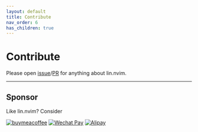 ```yaml
---
layout: default
title: Contribute
nav_order: 6
has_children: true
---
```


# Contribute

Please open [issue](https://github.com/linrongbin16/lin.nvim/issues/new)/[PR](https://github.com/linrongbin16/lin.nvim/pulls) for anything about lin.nvim.

---

## Sponsor

Like lin.nvim? Consider

[![buymeacoffee](https://img.shields.io/badge/-Buy%20Me%20a%20Coffee-ff5f5f?logo=ko-fi&logoColor=white)](https://www.buymeacoffee.com/linrongbin16)
[![Wechat Pay](https://img.shields.io/badge/-Tip%20Me%20on%20WeChat-brightgreen?logo=wechat&logoColor=white)](/lin.nvim.dev/sponsor)
[![Alipay](https://img.shields.io/badge/-Tip%20Me%20on%20Alipay-blue?logo=alipay&logoColor=white)](/lin.nvim.dev/sponsor)

<!-- <a href="https://www.buymeacoffee.com/linrongbin16" target="_blank"><img src="https://cdn.buymeacoffee.com/buttons/default-orange.png" alt="Buy Me A Coffee" height="41" width="174"></a> -->

<!-- <p align="center"> -->
<!--   <img alt="wechat-pay.jpeg" src="https://raw.githubusercontent.com/linrongbin16/lin.vim.github.io/main/screen-snapshots/wechat-pay.jpeg" width="45%"> -->
<!-- &nbsp; &nbsp; &nbsp; &nbsp; -->
<!--   <img alt="alipay.jpeg" src="https://raw.githubusercontent.com/linrongbin16/lin.vim.github.io/main/screen-snapshots/alipay.jpeg" width="45%"> -->
<!-- </p> -->
